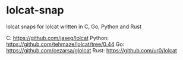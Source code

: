 # lolcat-snap
lolcat snaps for lolcat written in C, Go, Python and Rust

C: https://github.com/jaseg/lolcat
Python: https://github.com/tehmaze/lolcat/tree/0.44
Go: https://github.com/cezarsa/glolcat
Rust: https://github.com/ur0/lolcat
